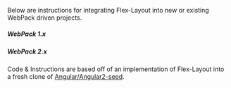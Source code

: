 Below are instructions for integrating Flex-Layout into new or existing WebPack driven projects.

##### WebPack 1.x

##### WebPack 2.x
Code & Instructions are based off of an implementation of Flex-Layout into a fresh clone of [Angular/Angular2-seed](https://github.com/angular/angular2-seed).